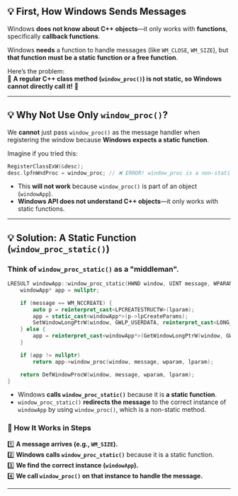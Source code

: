 ## **💡 First, How Windows Sends Messages**

Windows **does not know about C++ objects**—it only works with **functions**, specifically **callback functions**.

Windows **needs** a function to handle messages (like `WM_CLOSE`, `WM_SIZE`), but **that function must be a static function or a free function**.

Here’s the problem:  
🚨 **A regular C++ class method (`window_proc()`) is not static, so Windows cannot directly call it!** 🚨

---

## **💡 Why Not Use Only `window_proc()`?**

We **cannot** just pass `window_proc()` as the message handler when registering the window because **Windows expects a static function**.

Imagine if you tried this:

```cpp
RegisterClassExW(&desc);
desc.lpfnWndProc = window_proc; // ❌ ERROR! window_proc is a non-static method
```

- This **will not work** because `window_proc()` is part of an object (`windowApp`).
- **Windows API does not understand C++ objects**—it only works with static functions.

---

## **💡 Solution: A Static Function (`window_proc_static()`)**

### **Think of `window_proc_static()` as a "middleman".**

```cpp
LRESULT windowApp::window_proc_static(HWND window, UINT message, WPARAM wparam, LPARAM lparam) {
    windowApp* app = nullptr;

    if (message == WM_NCCREATE) {
        auto p = reinterpret_cast<LPCREATESTRUCTW>(lparam);
        app = static_cast<windowApp*>(p->lpCreateParams);
        SetWindowLongPtrW(window, GWLP_USERDATA, reinterpret_cast<LONG_PTR>(app));
    } else {
        app = reinterpret_cast<windowApp*>(GetWindowLongPtrW(window, GWLP_USERDATA));
    }

    if (app != nullptr)
        return app->window_proc(window, message, wparam, lparam);

    return DefWindowProcW(window, message, wparam, lparam);
}
```

- Windows **calls `window_proc_static()`** because it is **a static function**.
- `window_proc_static()` **redirects the message** to the correct instance of `windowApp` by using `window_proc()`, which is a non-static method.

### **🔄 How It Works in Steps**

1️⃣ **A message arrives (e.g., `WM_SIZE`).**  
2️⃣ **Windows calls `window_proc_static()`** because it is a static function.  
3️⃣ **We find the correct instance (`windowApp`).**  
4️⃣ **We call `window_proc()` on that instance to handle the message.**

---